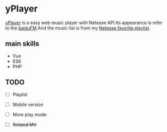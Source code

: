 # yPlayer
[yPlayer](http://yangzj1992.u117.15800000.top/yPlayer/) is a easy web music player with Netease API.Its appearance is refer to the [baiduFM](http://fm.baidu.com).And the music list is from my [Netease favorite playlist](http://music.163.com/#/playlist?id=11081010).

## main skills

- Vue
- ES6
- PHP

## TODO
- [ ] Playlist
- [ ] Mobile version
- [ ] More play mode
- [ ] ~~Related MV~~


